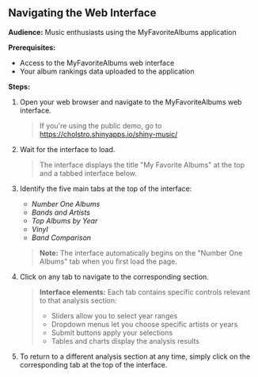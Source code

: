 ## Navigating the Web Interface

**Audience:** Music enthusiasts using the MyFavoriteAlbums application

**Prerequisites:**

- Access to the MyFavoriteAlbums web interface
- Your album rankings data uploaded to the application

**Steps:**

1. Open your web browser and navigate to the MyFavoriteAlbums web interface.

   > If you're using the public demo, go to https://cholstro.shinyapps.io/shiny-music/

2. Wait for the interface to load.

   > The interface displays the title "My Favorite Albums" at the top and a tabbed interface below.

3. Identify the five main tabs at the top of the interface:

   - _Number One Albums_
   - _Bands and Artists_
   - _Top Albums by Year_
   - _Vinyl_
   - _Band Comparison_

   > **Note:** The interface automatically begins on the "Number One Albums" tab when you first load the page.

4. Click on any tab to navigate to the corresponding section.

   > **Interface elements:** Each tab contains specific controls relevant to that analysis section:
   >
   > - Sliders allow you to select year ranges
   > - Dropdown menus let you choose specific artists or years
   > - Submit buttons apply your selections
   > - Tables and charts display the analysis results

5. To return to a different analysis section at any time, simply click on the corresponding tab at the top of the interface.
